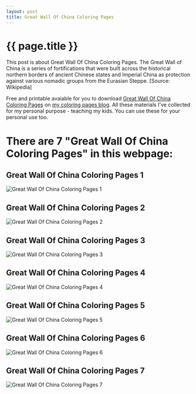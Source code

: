 ```yaml
---
layout: post
title: Great Wall Of China Coloring Pages
---
```


{{ page.title }}
================

This post is about Great Wall Of China Coloring Pages. The Great Wall of China is a series of fortifications that were built across the historical northern borders of ancient Chinese states and Imperial China as protection against various nomadic groups from the Eurasian Steppe. [Source: Wikipedia]

Free and printable avaiable for you to download [Great Wall Of China Coloring Pages](https://coloring-pages.github.io/2022/1/14/Great-Wall-Of-China-Coloring-Pages.html) on [my coloring pages blog](https://coloring-pages.github.io/). All these materials I've collected for my personal purpose - teaching my kids. You can use these for your personal use too.

# **There are 7 "Great Wall Of China Coloring Pages" in this webpage:**

## Great Wall Of China Coloring Pages 1

![Great Wall Of China Coloring Pages 1](https://coloring-pages.github.io/coloring-pages/Great-Wall-Of-China-Coloring-Pages-1.png)

<script async src="https://pagead2.googlesyndication.com/pagead/js/adsbygoogle.js?client=ca-pub-6753140515841889" crossorigin="anonymous"></script> <ins class="adsbygoogle" style="display:block" data-ad-format="autorelaxed" data-ad-client="ca-pub-6753140515841889" data-ad-slot="5405745125"></ins><script>(adsbygoogle = window.adsbygoogle || []).push({}); </script>

## Great Wall Of China Coloring Pages 2

![Great Wall Of China Coloring Pages 2](https://coloring-pages.github.io/coloring-pages/Great-Wall-Of-China-Coloring-Pages-2.png)

## Great Wall Of China Coloring Pages 3

![Great Wall Of China Coloring Pages 3](https://coloring-pages.github.io/coloring-pages/Great-Wall-Of-China-Coloring-Pages-3.png)

## Great Wall Of China Coloring Pages 4

![Great Wall Of China Coloring Pages 4](https://coloring-pages.github.io/coloring-pages/Great-Wall-Of-China-Coloring-Pages-4.png)

## Great Wall Of China Coloring Pages 5

![Great Wall Of China Coloring Pages 5](https://coloring-pages.github.io/coloring-pages/Great-Wall-Of-China-Coloring-Pages-5.png)

## Great Wall Of China Coloring Pages 6

![Great Wall Of China Coloring Pages 6](https://coloring-pages.github.io/coloring-pages/Great-Wall-Of-China-Coloring-Pages-6.png)

## Great Wall Of China Coloring Pages 7

![Great Wall Of China Coloring Pages 7](https://coloring-pages.github.io/coloring-pages/Great-Wall-Of-China-Coloring-Pages-7.png)

<script async src="https://pagead2.googlesyndication.com/pagead/js/adsbygoogle.js?client=ca-pub-6753140515841889" crossorigin="anonymous"></script> <ins class="adsbygoogle" style="display:block" data-ad-format="autorelaxed" data-ad-client="ca-pub-6753140515841889" data-ad-slot="5405745125"></ins><script>(adsbygoogle = window.adsbygoogle || []).push({}); </script>

